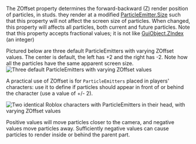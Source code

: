 The ZOffset property determines the forward-backward (Z) render position
of particles, in studs. they render at a modified [ParticleEmitter.Size](https://create.roblox.com/docs/reference/engine/classes/ParticleEmitter#Size)
such that this property will not affect the screen size of particles. When
changed, this property will affects all particles, both current and future
particles. Note that this property accepts fractional values; it is not
like [GuiObject.ZIndex](https://create.roblox.com/docs/reference/engine/classes/GuiObject#ZIndex) (an integer)

Pictured below are three default ParticleEmitters with varying ZOffset
values. The center is default, the left has +2 and the right has -2. Note
how all the particles have the same apparent screen size.
![Three default ParticleEmitters with varying ZOffset values][1]

A practical use of ZOffset is for `ParticleEmitters` placed in players'
characters: use it to define if particles should appear in front of or
behind the character (use a value of +/- 2).

![Two identical Roblox characters with ParticleEmitters in their head, with varying ZOffset values][2]

Positive values will move particles closer to the camera, and negative
values move particles away. Sufficiently negative values can cause
particles to render inside or behind the parent part.

[1]: https://prod.docsiteassets.roblox.com/assets/blt216bd741511f3108/ParticleEmitter_ZOffset.png
[2]: https://prod.docsiteassets.roblox.com/assets/blt8b9262a841414c12/ParticleEmitter_ZOffset2.png